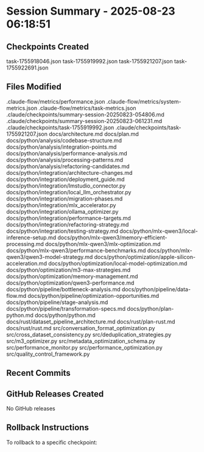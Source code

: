 # Session Summary - 2025-08-23 06:18:51

## Checkpoints Created
task-1755918046.json
task-1755919992.json
task-1755921207.json
task-1755922691.json

## Files Modified
.claude-flow/metrics/performance.json
.claude-flow/metrics/system-metrics.json
.claude-flow/metrics/task-metrics.json
.claude/checkpoints/summary-session-20250823-054806.md
.claude/checkpoints/summary-session-20250823-061231.md
.claude/checkpoints/task-1755919992.json
.claude/checkpoints/task-1755921207.json
docs/architecture.md
docs/plan.md
docs/python/analysis/codebase-structure.md
docs/python/analysis/integration-points.md
docs/python/analysis/performance-analysis.md
docs/python/analysis/processing-patterns.md
docs/python/analysis/refactoring-candidates.md
docs/python/integration/architecture-changes.md
docs/python/integration/deployment_guide.md
docs/python/integration/lmstudio_connector.py
docs/python/integration/local_llm_orchestrator.py
docs/python/integration/migration-phases.md
docs/python/integration/mlx_accelerator.py
docs/python/integration/ollama_optimizer.py
docs/python/integration/performance-targets.md
docs/python/integration/refactoring-strategy.md
docs/python/integration/testing-strategy.md
docs/python/mlx-qwen3/local-inference-setup.md
docs/python/mlx-qwen3/memory-efficient-processing.md
docs/python/mlx-qwen3/mlx-optimization.md
docs/python/mlx-qwen3/performance-benchmarks.md
docs/python/mlx-qwen3/qwen3-model-strategy.md
docs/python/optimization/apple-silicon-acceleration.md
docs/python/optimization/local-model-optimization.md
docs/python/optimization/m3-max-strategies.md
docs/python/optimization/memory-management.md
docs/python/optimization/qwen3-performance.md
docs/python/pipeline/bottleneck-analysis.md
docs/python/pipeline/data-flow.md
docs/python/pipeline/optimization-opportunities.md
docs/python/pipeline/stage-analysis.md
docs/python/pipeline/transformation-specs.md
docs/python/plan-python.md
docs/python/python.md
docs/rust/dataset_pipeline_architecture.md
docs/rust/plan-rust.md
docs/rust/rust.md
src/conversation_format_optimization.py
src/cross_dataset_consistency.py
src/deduplication_strategies.py
src/m3_optimizer.py
src/metadata_optimization_schema.py
src/performance_monitor.py
src/performance_optimization.py
src/quality_control_framework.py

## Recent Commits


## GitHub Releases Created
No GitHub releases

## Rollback Instructions
To rollback to a specific checkpoint:

